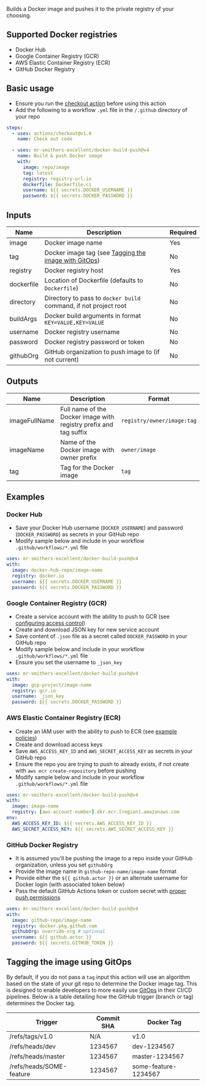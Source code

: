 Builds a Docker image and pushes it to the private registry of your choosing.

## Supported Docker registries

* Docker Hub
* Google Container Registry (GCR)
* AWS Elastic Container Registry (ECR)
* GitHub Docker Registry

## Basic usage

* Ensure you run the [checkout action](https://github.com/actions/checkout) before using this action
* Add the following to a workflow `.yml` file in the `/.github` directory of your repo

```yaml
steps:
  - uses: actions/checkout@v1.0
    name: Check out code

  - uses: mr-smithers-excellent/docker-build-push@v4
    name: Build & push Docker image
    with:
      image: repo/image
      tag: latest
      registry: registry-url.io
      dockerfile: Dockerfile.ci
      username: ${{ secrets.DOCKER_USERNAME }}
      password: ${{ secrets.DOCKER_PASSWORD }}
```

## Inputs

| Name       | Description                                                                             | Required |
|------------|-----------------------------------------------------------------------------------------|----------|
| image      | Docker image name                                                                       | Yes      |
| tag        | Docker image tag (see [Tagging the image with GitOps](#tagging-the-image-using-gitops)) | No       |
| registry   | Docker registry host                                                                    | Yes      |
| dockerfile | Location of Dockerfile (defaults to `Dockerfile`)                                       | No       |
| directory  | Directory to pass to `docker build` command, if not project root                        | No       |
| buildArgs  | Docker build arguments in format `KEY=VALUE,KEY=VALUE`                                  | No       |
| username   | Docker registry username                                                                | No       |
| password   | Docker registry password or token                                                       | No       |
| githubOrg  | GitHub organization to push image to (if not current)                                   | No       |

## Outputs

| Name          | Description                                                       | Format                     |
|---------------|-------------------------------------------------------------------|----------------------------|
| imageFullName | Full name of the Docker image with registry prefix and tag suffix | `registry/owner/image:tag` |
| imageName     | Name of the Docker image with owner prefix                        | `owner/image`              |
| tag           | Tag for the Docker image                                          | `tag`                      |

## Examples

### Docker Hub

* Save your Docker Hub username (`DOCKER_USERNAME`) and password (`DOCKER_PASSWORD`) as secrets in your GitHub repo
* Modify sample below and include in your workflow `.github/workflows/*.yml` file

```yaml
uses: mr-smithers-excellent/docker-build-push@v4
with:
  image: docker-hub-repo/image-name
  registry: docker.io
  username: ${{ secrets.DOCKER_USERNAME }}
  password: ${{ secrets.DOCKER_PASSWORD }}
```

### Google Container Registry (GCR)

* Create a service account with the ability to push to GCR (see [configuring access control](https://cloud.google.com/container-registry/docs/access-control))
* Create and download JSON key for new service account
* Save content of `.json` file as a secret called `DOCKER_PASSWORD` in your GitHub repo
* Modify sample below and include in your workflow `.github/workflows/*.yml` file
* Ensure you set the username to `_json_key`

```yaml
uses: mr-smithers-excellent/docker-build-push@v4
with:
  image: gcp-project/image-name
  registry: gcr.io
  username: _json_key
  password: ${{ secrets.DOCKER_PASSWORD }}
```

### AWS Elastic Container Registry (ECR)

* Create an IAM user with the ability to push to ECR (see [example policies](https://docs.aws.amazon.com/AmazonECR/latest/userguide/ecr_managed_policies.html))
* Create and download access keys
* Save `AWS_ACCESS_KEY_ID` and `AWS_SECRET_ACCESS_KEY` as secrets in your GitHub repo
* Ensure the repo you are trying to push to already exists, if not create with `aws ecr create-repository` before pushing
* Modify sample below and include in your workflow `.github/workflows/*.yml` file

```yaml
uses: mr-smithers-excellent/docker-build-push@v4
with:
  image: image-name
  registry: [aws-account-number].dkr.ecr.[region].amazonaws.com
env:
  AWS_ACCESS_KEY_ID: ${{ secrets.AWS_ACCESS_KEY_ID }}
  AWS_SECRET_ACCESS_KEY: ${{ secrets.AWS_SECRET_ACCESS_KEY }}
```

### GitHub Docker Registry

* It is assumed you'll be pushing the image to a repo inside your GitHub organization, unless you set `githubOrg`
* Provide the image name in `github-repo-name/image-name` format  
* Provide either the `${{ github.actor }}` or an alternate username for Docker login (with associated token below)
* Pass the default GitHub Actions token or custom secret with [proper push permissions](https://help.github.com/en/actions/configuring-and-managing-workflows/authenticating-with-the-github_token#permissions-for-the-github_token)

```yaml
uses: mr-smithers-excellent/docker-build-push@v4
with:
  image: github-repo/image-name
  registry: docker.pkg.github.com
  githubOrg: override-org # optional
  username: ${{ github.actor }}
  password: ${{ secrets.GITHUB_TOKEN }}
```

## Tagging the image using GitOps

By default, if you do not pass a `tag` input this action will use an algorithm based on the state of your git repo to determine the Docker image tag. This is designed to enable developers to more easily use [GitOps](https://www.weave.works/technologies/gitops/) in their CI/CD pipelines. Below is a table detailing how the GitHub trigger (branch or tag) determines the Docker tag.

| Trigger                  | Commit SHA | Docker Tag           |
|--------------------------|------------|----------------------|
| /refs/tags/v1.0          | N/A        | v1.0                 |
| /refs/heads/dev          | 1234567    | dev-1234567          |
| /refs/heads/master       | 1234567    | master-1234567       |
| /refs/heads/SOME-feature | 1234567    | some-feature-1234567 |

